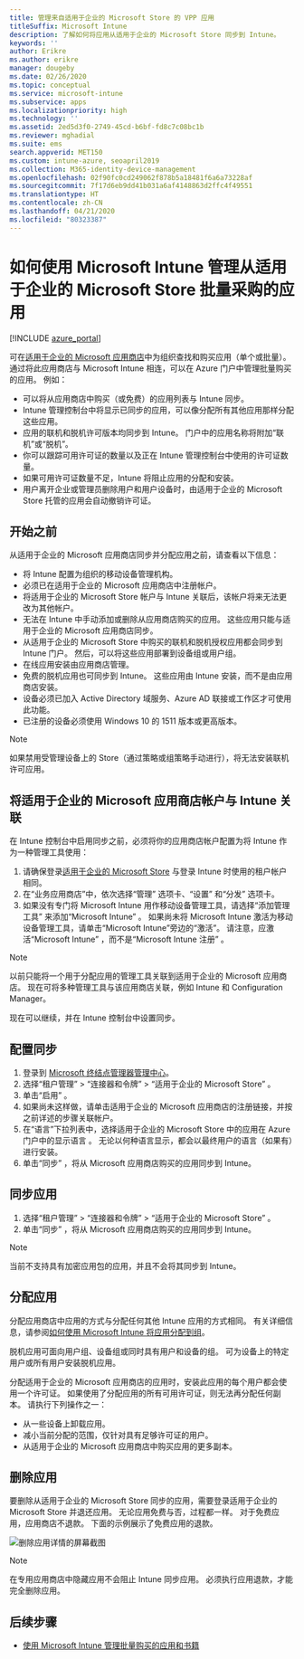 ```yaml
---
title: 管理来自适用于企业的 Microsoft Store 的 VPP 应用
titleSuffix: Microsoft Intune
description: 了解如何将应用从适用于企业的 Microsoft Store 同步到 Intune。
keywords: ''
author: Erikre
ms.author: erikre
manager: dougeby
ms.date: 02/26/2020
ms.topic: conceptual
ms.service: microsoft-intune
ms.subservice: apps
ms.localizationpriority: high
ms.technology: ''
ms.assetid: 2ed5d3f0-2749-45cd-b6bf-fd8c7c08bc1b
ms.reviewer: mghadial
ms.suite: ems
search.appverid: MET150
ms.custom: intune-azure, seoapril2019
ms.collection: M365-identity-device-management
ms.openlocfilehash: 02f90fc0cd249062f878b5a18481f6a6a73228af
ms.sourcegitcommit: 7f17d6eb9dd41b031a6af4148863d2ffc4f49551
ms.translationtype: HT
ms.contentlocale: zh-CN
ms.lasthandoff: 04/21/2020
ms.locfileid: "80323387"
---
```

# <a name="how-to-manage-volume-purchased-apps-from-the-microsoft-store-for-business-with-microsoft-intune"></a>如何使用 Microsoft Intune 管理从适用于企业的 Microsoft Store 批量采购的应用

[!INCLUDE [azure_portal](../includes/azure_portal.md)]

可在[适用于企业的 Microsoft 应用商店](https://www.microsoft.com/business-store)中为组织查找和购买应用（单个或批量）。 通过将此应用商店与 Microsoft Intune 相连，可以在 Azure 门户中管理批量购买的应用。 例如：

* 可以将从应用商店中购买（或免费）的应用列表与 Intune 同步。
* Intune 管理控制台中将显示已同步的应用，可以像分配所有其他应用那样分配这些应用。
* 应用的联机和脱机许可版本均同步到 Intune。 门户中的应用名称将附加“联机”或“脱机”。
* 你可以跟踪可用许可证的数量以及正在 Intune 管理控制台中使用的许可证数量。
* 如果可用许可证数量不足，Intune 将阻止应用的分配和安装。
* 用户离开企业或管理员删除用户和用户设备时，由适用于企业的 Microsoft Store 托管的应用会自动撤销许可证。

## <a name="before-you-start"></a>开始之前

从适用于企业的 Microsoft 应用商店同步并分配应用之前，请查看以下信息：

- 将 Intune 配置为组织的移动设备管理机构。
- 必须已在适用于企业的 Microsoft 应用商店中注册帐户。
- 将适用于企业的 Microsoft Store 帐户与 Intune 关联后，该帐户将来无法更改为其他帐户。
- 无法在 Intune 中手动添加或删除从应用商店购买的应用。 这些应用只能与适用于企业的 Microsoft 应用商店同步。
- 从适用于企业的 Microsoft Store 中购买的联机和脱机授权应用都会同步到 Intune 门户。 然后，可以将这些应用部署到设备组或用户组。
- 在线应用安装由应用商店管理。
- 免费的脱机应用也可同步到 Intune。 这些应用由 Intune 安装，而不是由应用商店安装。
- 设备必须已加入 Active Directory 域服务、Azure AD 联接或工作区才可使用此功能。
- 已注册的设备必须使用 Windows 10 的 1511 版本或更高版本。

> [!NOTE]
> 如果禁用受管理设备上的 Store（通过策略或组策略手动进行），将无法安装联机许可应用。

## <a name="associate-your-microsoft-store-for-business-account-with-intune"></a>将适用于企业的 Microsoft 应用商店帐户与 Intune 关联

在 Intune 控制台中启用同步之前，必须将你的应用商店帐户配置为将 Intune 作为一种管理工具使用：

1. 请确保登录[适用于企业的 Microsoft Store](https://www.microsoft.com/business-store) 与登录 Intune 时使用的租户帐户相同。
2. 在“业务应用商店”中，依次选择“管理”  选项卡、“设置”  和“分发”  选项卡。
3. 如果没有专门将 Microsoft Intune  用作移动设备管理工具，请选择“添加管理工具”  来添加“Microsoft Intune”  。 如果尚未将 Microsoft Intune 激活为移动设备管理工具，请单击“Microsoft Intune”旁边的“激活”。 请注意，应激活“Microsoft Intune”  ，而不是“Microsoft Intune 注册”  。

> [!NOTE]
> 以前只能将一个用于分配应用的管理工具关联到适用于企业的 Microsoft 应用商店。 现在可将多种管理工具与该应用商店关联，例如 Intune 和 Configuration Manager。

现在可以继续，并在 Intune 控制台中设置同步。

## <a name="configure-synchronization"></a>配置同步

1. 登录到 [Microsoft 终结点管理器管理中心](https://go.microsoft.com/fwlink/?linkid=2109431)。
2. 选择“租户管理”   > “连接器和令牌”   > “适用于企业的 Microsoft Store”  。
3. 单击“启用”  。
4. 如果尚未这样做，请单击适用于企业的 Microsoft 应用商店的注册链接，并按之前详述的步骤关联帐户。
5. 在“语言”下拉列表中，选择适用于企业的 Microsoft Store 中的应用在 Azure 门户中的显示语言  。 无论以何种语言显示，都会以最终用户的语言（如果有）进行安装。
6. 单击“同步”  ，将从 Microsoft 应用商店购买的应用同步到 Intune。

## <a name="synchronize-apps"></a>同步应用

1. 选择“租户管理”   > “连接器和令牌”   > “适用于企业的 Microsoft Store”  。
2. 单击“同步”  ，将从 Microsoft 应用商店购买的应用同步到 Intune。

> [!NOTE]
> 当前不支持具有加密应用包的应用，并且不会将其同步到 Intune。

## <a name="assign-apps"></a>分配应用

分配应用商店中应用的方式与分配任何其他 Intune 应用的方式相同。 有关详细信息，请参阅[如何使用 Microsoft Intune 将应用分配到组](apps-deploy.md)。

脱机应用可面向用户组、设备组或同时具有用户和设备的组。
可为设备上的特定用户或所有用户安装脱机应用。

分配适用于企业的 Microsoft 应用商店的应用时，安装此应用的每个用户都会使用一个许可证。 如果使用了分配应用的所有可用许可证，则无法再分配任何副本。 请执行下列操作之一：

* 从一些设备上卸载应用。
* 减小当前分配的范围，仅针对具有足够许可证的用户。
* 从适用于企业的 Microsoft 应用商店中购买应用的更多副本。

## <a name="remove-apps"></a>删除应用

要删除从适用于企业的 Microsoft Store 同步的应用，需要登录适用于企业的 Microsoft Store 并退还应用。 无论应用免费与否，过程都一样。 对于免费应用，应用商店不退款。 下面的示例展示了免费应用的退款。 

![删除应用详情的屏幕截图](./media/windows-store-for-business/microsoft-store-for-business-01.png)

> [!NOTE]
> 在专用应用商店中隐藏应用不会阻止 Intune 同步应用。 必须执行应用退款，才能完全删除应用。

## <a name="next-steps"></a>后续步骤

* [使用 Microsoft Intune 管理批量购买的应用和书籍](vpp-apps.md)
